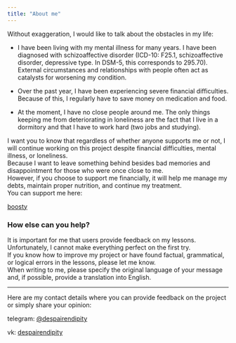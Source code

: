 ```yaml
---
title: "About me"
---
```


Without exaggeration, I would like to talk about the obstacles in my life:

- I have been living with my mental illness for many years. I have been diagnosed with schizoaffective disorder (ICD-10: F25.1, schizoaffective disorder, depressive type. In DSM-5, this corresponds to 295.70). External circumstances and relationships with people often act as catalysts for worsening my condition.

- Over the past year, I have been experiencing severe financial difficulties. Because of this, I regularly have to save money on medication and food.

- At the moment, I have no close people around me. The only things keeping me from deteriorating in loneliness are the fact that I live in a dormitory and that I have to work hard (two jobs and studying).

I want you to know that regardless of whether anyone supports me or not, I will continue working on this project despite financial difficulties, mental illness, or loneliness.  
Because I want to leave something behind besides bad memories and disappointment for those who were once close to me.  
However, if you choose to support me financially, it will help me manage my debts, maintain proper nutrition, and continue my treatment.  
You can support me here:

[boosty](https://boosty.to/despairendipity)

### How else can you help?

It is important for me that users provide feedback on my lessons. Unfortunately, I cannot make everything perfect on the first try.  
If you know how to improve my project or have found factual, grammatical, or logical errors in the lessons, please let me know.  
When writing to me, please specify the original language of your message and, if possible, provide a translation into English.

---

Here are my contact details where you can provide feedback on the project or simply share your opinion:

telegram: [@despairendipity](https://t.me/despairendipity)

vk: [despairendipity](https://vk.com/despairendipity)
